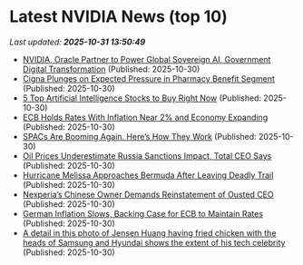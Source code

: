 # Latest NVIDIA News (top 10)
_Last updated: **2025-10-31 13:50:49**_

- [NVIDIA, Oracle Partner to Power Global Sovereign AI, Government Digital Transformation](https://biztoc.com/x/5cd8baa46c502eca) (Published: 2025-10-30)
- [Cigna Plunges on Expected Pressure in Pharmacy Benefit Segment](https://biztoc.com/x/b62b22164ac8440c) (Published: 2025-10-30)
- [5 Top Artificial Intelligence Stocks to Buy Right Now](https://biztoc.com/x/fa52db8beb23d5af) (Published: 2025-10-30)
- [ECB Holds Rates With Inflation Near 2% and Economy Expanding](https://biztoc.com/x/dacfed5595271593) (Published: 2025-10-30)
- [SPACs Are Booming Again. Here’s How They Work](https://biztoc.com/x/4172e27aab5add24) (Published: 2025-10-30)
- [Oil Prices Underestimate Russia Sanctions Impact, Total CEO Says](https://biztoc.com/x/fb39e95f9e752dc1) (Published: 2025-10-30)
- [Hurricane Melissa Approaches Bermuda After Leaving Deadly Trail](https://biztoc.com/x/d73f529f7b370991) (Published: 2025-10-30)
- [Nexperia’s Chinese Owner Demands Reinstatement of Ousted CEO](https://biztoc.com/x/a3be280982ccf426) (Published: 2025-10-30)
- [German Inflation Slows, Backing Case for ECB to Maintain Rates](https://biztoc.com/x/002ed2eda97d60a1) (Published: 2025-10-30)
- [A detail in this photo of Jensen Huang having fried chicken with the heads of Samsung and Hyundai shows the extent of his tech celebrity](https://www.businessinsider.com/photo-jensen-huang-nvidia-fried-chicken-samsung-hyundai-crowd-fame-2025-10) (Published: 2025-10-30)
